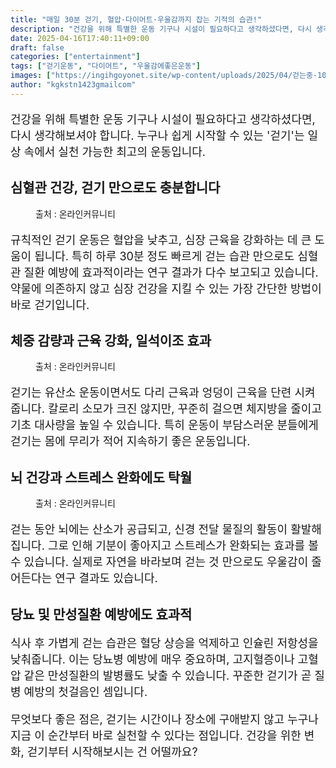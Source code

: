 ```yaml
---
title: "매일 30분 걷기, 혈압·다이어트·우울감까지 잡는 기적의 습관!"
description: "건강을 위해 특별한 운동 기구나 시설이 필요하다고 생각하셨다면, 다시 생각해보셔야 합니다. 누구나 쉽게 시작할 수 있는 '걷기'는 일상 속에서 실천 가능한 최고의 운동입니다."
date: 2025-04-16T17:40:11+09:00
draft: false
categories: ["entertainment"]
tags: ["걷기운동", "다이어트", "우울감에좋은운동"]
images: ["https://ingihgoyonet.site/wp-content/uploads/2025/04/걷는중-1024x683.jpg", "https://ingihgoyonet.site/wp-content/uploads/2025/04/걷기운동-683x1024.jpg", "https://ingihgoyonet.site/wp-content/uploads/2025/04/뇌건강-2-1-1024x641.jpg"]
author: "kgkstn1423gmailcom"
---
```


<p style="font-size:18px">건강을 위해 특별한 운동 기구나 시설이 필요하다고 생각하셨다면, 다시 생각해보셔야 합니다. 누구나 쉽게 시작할 수 있는 '걷기'는 일상 속에서 실천 가능한 최고의 운동입니다.</p> <h2 >심혈관 건강, 걷기 만으로도 충분합니다</h2> <figure ><img src="https://ingihgoyonet.site/wp-content/uploads/2025/04/걷는중-1024x683.jpg" alt="" style="aspect-ratio:16/9;object-fit:cover"/><figcaption >출처 : 온라인커뮤니티</figcaption></figure> <p style="font-size:18px">규칙적인 걷기 운동은 혈압을 낮추고, 심장 근육을 강화하는 데 큰 도움이 됩니다. 특히 하루 30분 정도 빠르게 걷는 습관 만으로도 심혈관 질환 예방에 효과적이라는 연구 결과가 다수 보고되고 있습니다. 약물에 의존하지 않고 심장 건강을 지킬 수 있는 가장 간단한 방법이 바로 걷기입니다.</p> <h2 >체중 감량과 근육 강화, 일석이조 효과</h2> <figure ><img src="https://ingihgoyonet.site/wp-content/uploads/2025/04/걷기운동-683x1024.jpg" alt="" style="aspect-ratio:16/9;object-fit:cover"/><figcaption >출처 : 온라인커뮤니티</figcaption></figure> <p style="font-size:18px">걷기는 유산소 운동이면서도 다리 근육과 엉덩이 근육을 단련 시켜줍니다. 칼로리 소모가 크진 않지만, 꾸준히 걸으면 체지방을 줄이고 기초 대사량을 높일 수 있습니다. 특히 운동이 부담스러운 분들에게 걷기는 몸에 무리가 적어 지속하기 좋은 운동입니다.</p> <h2 >뇌 건강과 스트레스 완화에도 탁월</h2> <figure ><img src="https://ingihgoyonet.site/wp-content/uploads/2025/04/뇌건강-2-1-1024x641.jpg" alt="" style="aspect-ratio:16/9;object-fit:cover"/><figcaption >출처 : 온라인커뮤니티</figcaption></figure> <p style="font-size:18px">걷는 동안 뇌에는 산소가 공급되고, 신경 전달 물질의 활동이 활발해집니다. 그로 인해 기분이 좋아지고 스트레스가 완화되는 효과를 볼 수 있습니다. 실제로 자연을 바라보며 걷는 것 만으로도 우울감이 줄어든다는 연구 결과도 있습니다.</p> <h2 >당뇨 및 만성질환 예방에도 효과적</h2> <p style="font-size:18px">식사 후 가볍게 걷는 습관은 혈당 상승을 억제하고 인슐린 저항성을 낮춰줍니다. 이는 당뇨병 예방에 매우 중요하며, 고지혈증이나 고혈압 같은 만성질환의 발병률도 낮출 수 있습니다. 꾸준한 걷기가 곧 질병 예방의 첫걸음인 셈입니다.</p> <p style="font-size:18px">무엇보다 좋은 점은, 걷기는 시간이나 장소에 구애받지 않고 누구나 지금 이 순간부터 바로 실천할 수 있다는 점입니다. 건강을 위한 변화, 걷기부터 시작해보시는 건 어떨까요?</p>